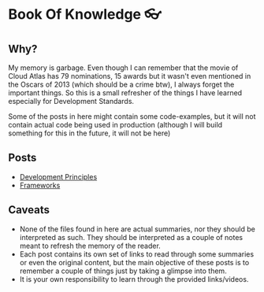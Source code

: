 # Book Of Knowledge 👓

## Why?

My memory is garbage. Even though I can remember that the movie of Cloud Atlas has 79 nominations, 15 awards but it wasn't even mentioned in the Oscars of 2013 (which should be a crime btw), I always forget the important things. So this is a small refresher of the things I have learned especially for Development Standards.

Some of the posts in here might contain some code-examples, but it will not contain actual code being used in production (although I will build something for this in the future, it will not be here)

## Posts

- [Development Principles](./docs/principles/index.md)
- [Frameworks](./docs/frameworks/index.md)

## Caveats

- None of the files found in here are actual summaries, nor they should be interpreted as such. They should be interpreted as a couple of notes meant to refresh the memory of the reader.
- Each post contains its own set of links to read through some summaries or even the original content, but the main objective of these posts is to remember a couple of things just by taking a glimpse into them.
- It is your own responsibility to learn through the provided links/videos.
